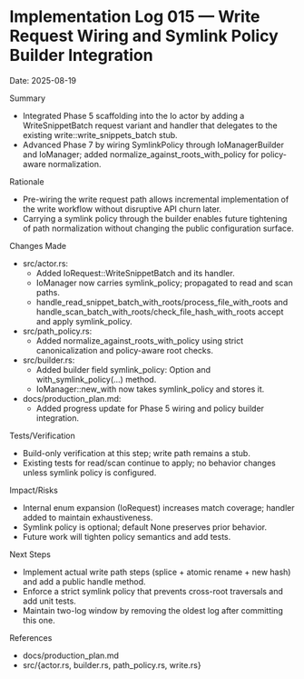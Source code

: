 # Implementation Log 015 — Write Request Wiring and Symlink Policy Builder Integration

Date: 2025-08-19

Summary
- Integrated Phase 5 scaffolding into the Io actor by adding a WriteSnippetBatch request variant and handler that delegates to the existing write::write_snippets_batch stub.
- Advanced Phase 7 by wiring SymlinkPolicy through IoManagerBuilder and IoManager; added normalize_against_roots_with_policy for policy-aware normalization.

Rationale
- Pre-wiring the write request path allows incremental implementation of the write workflow without disruptive API churn later.
- Carrying a symlink policy through the builder enables future tightening of path normalization without changing the public configuration surface.

Changes Made
- src/actor.rs:
  - Added IoRequest::WriteSnippetBatch and its handler.
  - IoManager now carries symlink_policy; propagated to read and scan paths.
  - handle_read_snippet_batch_with_roots/process_file_with_roots and handle_scan_batch_with_roots/check_file_hash_with_roots accept and apply symlink_policy.
- src/path_policy.rs:
  - Added normalize_against_roots_with_policy using strict canonicalization and policy-aware root checks.
- src/builder.rs:
  - Added builder field symlink_policy: Option<SymlinkPolicy> and with_symlink_policy(...) method.
  - IoManager::new_with now takes symlink_policy and stores it.
- docs/production_plan.md:
  - Added progress update for Phase 5 wiring and policy builder integration.

Tests/Verification
- Build-only verification at this step; write path remains a stub.
- Existing tests for read/scan continue to apply; no behavior changes unless symlink policy is configured.

Impact/Risks
- Internal enum expansion (IoRequest) increases match coverage; handler added to maintain exhaustiveness.
- Symlink policy is optional; default None preserves prior behavior.
- Future work will tighten policy semantics and add tests.

Next Steps
- Implement actual write path steps (splice + atomic rename + new hash) and add a public handle method.
- Enforce a strict symlink policy that prevents cross-root traversals and add unit tests.
- Maintain two-log window by removing the oldest log after committing this one.

References
- docs/production_plan.md
- src/{actor.rs, builder.rs, path_policy.rs, write.rs}
